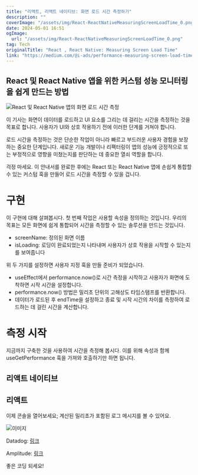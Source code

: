 ```yaml
---
title: "리액트, 리액트 네이티브: 화면 로드 시간 측정하기"
description: ""
coverImage: "/assets/img/React-ReactNativeMeasuringScreenLoadTime_0.png"
date: 2024-05-01 16:51
ogImage:
  url: "/assets/img/React-ReactNativeMeasuringScreenLoadTime_0.png"
tag: Tech
originalTitle: "React , React Native: Measuring Screen Load Time"
link: "https://medium.com/@i-ads/performance-measuring-screen-load-time-0c3322b2a2a4"
---
```


## React 및 React Native 앱을 위한 커스텀 성능 모니터링을 쉽게 만드는 방법

![React 및 React Native 앱의 화면 로드 시간 측정](/assets/img/React-ReactNativeMeasuringScreenLoadTime_0.png)

이 기사는 화면이 데이터를 로드하고 UI 요소를 그리는 데 걸리는 시간을 측정하는 것을 목표로 합니다. 사용자가 UI와 상호 작용하기 전에 이러한 단계를 거쳐야 합니다.

로드 시간을 측정하는 것은 단순한 작업이 아니라 빠르고 부드러운 사용자 경험을 보장하는 중요한 단계입니다. 새로운 기능 개발이나 리팩터링이 앱의 성능에 긍정적으로 또는 부정적으로 영향을 미쳤는지를 판단하는 데 중요한 열쇠 역할을 합니다.

<div class="content-ad"></div>

걱정 마세요. 이 안내서를 완료한 후에는 React 또는 React Native 앱에 손쉽게 통합할 수 있는 커스텀 훅을 만들어 로드 시간을 측정할 수 있을 겁니다.

# 구현

이 구현에 대해 살펴봅시다. 첫 번째 작업은 사용할 속성을 정의하는 것입니다. 우리의 목표는 모든 화면에 쉽게 통합되어 시간을 측정할 수 있는 솔루션을 만드는 것입니다.

- screenName: 정의된 화면 이름
- isLoading: 로딩이 완료되었는지 나타내며 사용자가 상호 작용을 시작할 수 있는지를 보여줍니다

<div class="content-ad"></div>

위 두 가지를 설정하면 사용자 지정 훅을 만들 준비가 되었습니다.

- useEffect에서 performance.now()로 시간 측정을 시작하고 사용자가 화면에 도착하면 시작 시간을 설정합니다.
- performance.now() 방법은 밀리초 단위의 고해상도 타임스탬프를 반환합니다.
- 데이터가 로드된 후 endTime을 설정하고 종료 및 시작 시간의 차이를 측정하여 로드하는 데 걸린 시간을 계산합니다.

# 측정 시작

지금까지 구축한 것을 사용하여 시간을 측정해 봅시다. 이를 위해 속성과 함께 useGetPerformance 훅을 가져와 호출하기만 하면 됩니다.

<div class="content-ad"></div>

## 리액트 네이티브

## 리액트

이제 콘솔을 열어보세요; 계산된 밀리초가 포함된 로그 메시지를 볼 수 있어요.

![이미지](/assets/img/React-ReactNativeMeasuringScreenLoadTime_1.png)

<div class="content-ad"></div>

Datadog: [링크](https://docs.datadoghq.com/service_management/events/)

Amplitude: [링크](https://www.docs.developers.amplitude.com/)

좋은 코딩 되세요!
